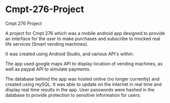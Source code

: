 # Cmpt-276-Project
Cmpt 276 Project

A project for Cmpt 276 which was a mobile android app designed to provide an interface for the user to make purchases and subscribe to mocked real life services (Smart vending machines). 

It was created using Android Studio, and various API's within.

The app used google maps API to display location of vending machines, as well as paypal API to simulate payments. 

The database behind the app was hosted online (no longer currently) and created using mySQL. It was able to update on the internet in real time and display real time results in the app.
User passwords were hashed in the database to provide protection to sensitive information for users.

